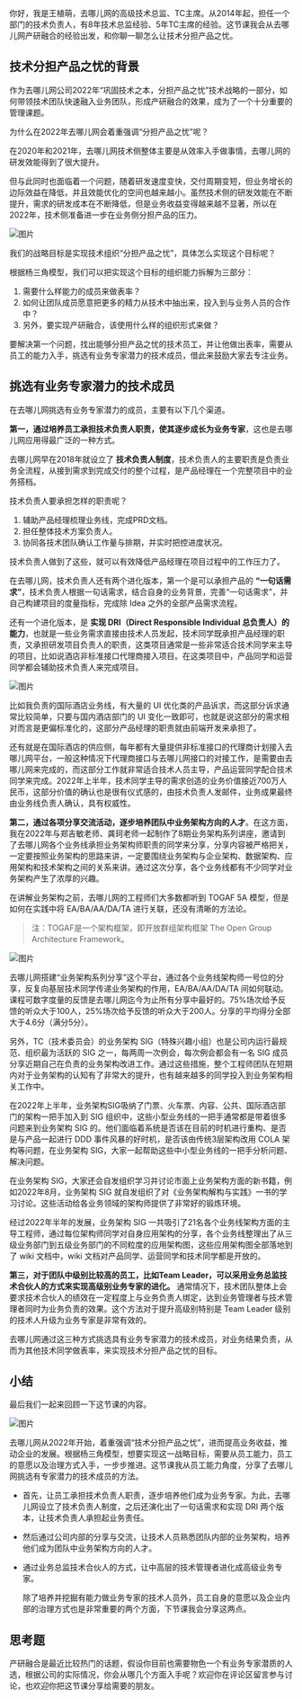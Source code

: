 你好，我是王植萌，去哪儿网的高级技术总监、TC主席。从2014年起，担任一个部门的技术负责人，有8年技术总监经验、5年TC主席的经验。这节课我会从去哪儿网产研融合的经验出发，和你聊一聊怎么让技术分担产品之忧。

## 技术分担产品之忧的背景

作为去哪儿网公司2022年“巩固技术之本，分担产品之忧”技术战略的一部分，如何带领技术团队快速融入业务团队，形成产研融合的效果，成为了一个十分重要的管理课题。

为什么在2022年去哪儿网会着重强调“分担产品之忧”呢？

在2020年和2021年，去哪儿网技术侧整体主要是从效率入手做事情，去哪儿网的研发效能得到了很大提升。

但与此同时也面临着一个问题，随着研发速度变快，交付周期变短，但业务增长的边际效益在降低，并且效能优化的空间也越来越小。虽然技术侧的研发效能在不断提升，需求的研发成本在不断降低，但是业务收益变得越来越不显著，所以在2022年，技术侧准备进一步在业务侧分担产品的压力。

![图片](https://static001.geekbang.org/resource/image/dc/6f/dc2b827c9713577b78d6fb9916c0906f.png?wh=1796x1080)

我们的战略目标是实现技术组织“分担产品之忧”，具体怎么实现这个目标呢？

根据杨三角模型，我们可以把实现这个目标的组织能力拆解为三部分：

1. 需要什么样能力的成员来做表率？
2. 如何让团队成员愿意把更多的精力从技术中抽出来，投入到与业务人员的合作中？
3. 另外，要实现产研融合，该使用什么样的组织形式来做？

要解决第一个问题，找出能够分担产品之忧的技术员工，并让他做出表率，需要从员工的能力入手，挑选有业务专家潜力的技术成员，借此来鼓励大家去专注业务。

## **挑选有业务专家潜力的技术成员**

在去哪儿网挑选有业务专家潜力的成员，主要有以下几个渠道。

**第一，通过培养员工承担技术负责人职责，使其逐步成长为业务专家**，这也是去哪儿网应用得最广泛的一种方式。

去哪儿网早在2018年就设立了 **技术负责人制度**，技术负责人的主要职责是负责业务全流程，从接到需求到完成交付的整个过程，是产品经理在一个完整项目中的业务搭档。

技术负责人要承担怎样的职责呢？

1. 辅助产品经理梳理业务线，完成PRD文档。
2. 担任整体技术方案负责人。
3. 协同各技术团队确认工作量与排期，并实时把控进度状况。

技术负责人做到了这些，就可以有效降低产品经理在项目过程中的工作压力了。

在去哪儿网，技术负责人还有两个进化版本，第一个是可以承担产品的 **“一句话需求”**，技术负责人根据一句话需求，结合自身的业务背景，完善“一句话需求”，并自己构建项目的度量指标，完成除 Idea 之外的全部产品需求流程。

还有一个进化版本，是 **实现 DRI（Direct Responsible Individual 总负责人）的能力**，也就是一些业务需求直接由技术人员发起，技术同学既承担产品经理的职责，又承担研发项目负责人的职责，这类项目通常是一些非常适合技术同学来主导的项目，比如说酒店非标准接口代理商接入项目。在这类项目中，产品同学和运营同学都会辅助技术负责人来完成项目。

![图片](https://static001.geekbang.org/resource/image/ec/17/ec23fa92c7c80574ffc50cf210a6ea17.png?wh=1722x894)

比如我负责的国际酒店业务线，有大量的 UI 优化类的产品诉求，而这部分诉求通常比较简单，只要与国内酒店部门的 UI 变化一致即可，也就是说这部分的需求相对而言是更偏标准化的，这部分产品经理的职责就由前端开发来承担了。

还有就是在国际酒店的供应侧，每年都有大量提供非标准接口的代理商计划接入去哪儿网平台，一般这种情况下代理商接口与去哪儿网接口的对接工作，是需要由去哪儿网来完成的，而这部分工作就非常适合技术人员主导，产品运营同学配合技术同学来完成。2022年上半年，技术同学主导的需求创造的业务价值接近700万人民币，这部分价值的确认也是很有仪式感的，由技术负责人发邮件，业务成果最终由业务线负责人确认，具有权威性。

**第二，通过各项分享交流活动，逐步培养团队中业务架构方向的人才**。在这方面，我在2022年与郑吉敏老师、龚珂老师一起制作了8期业务架构系列讲座，邀请到了去哪儿网各个业务线承担业务架构师职责的同学来分享，分享内容被严格把关，一定要按照业务架构的思路来讲，一定要围绕业务架构与企业架构、数据架构、应用架构和技术架构之间的关系来讲。通过这次分享，各个业务线都有不少同学对业务架构产生了浓厚的兴趣。

在讲解业务架构之前，去哪儿网的工程师们大多数都听到 TOGAF 5A 模型，但是如何在实践中将 EA/BA/AA/DA/TA 进行关联，还没有清晰的方法论。

> 注：TOGAF是一个架构框架，即开放群组架构框架 The Open Group Architecture Framework。

![图片](https://static001.geekbang.org/resource/image/38/75/38c7e54ef43f86383b9103ed74f65f75.png?wh=1920x2148)

去哪儿网搭建“业务架构系列分享”这个平台，通过各个业务线架构师一号位的分享，反复向基层技术同学传递业务架构的作用，EA/BA/AA/DA/TA 间如何联动。课程可数字度量的反馈是去哪儿网迄今为止所有分享中最好的。75%场次给予反馈的听众大于100人，25%场次给予反馈的听众大于200人。分享的平均得分全部大于4.6分（满分5分）。

另外，TC（技术委员会）的业务架构 SIG（特殊兴趣小组）也是公司内运行最规范、组织最为活跃的 SIG 之一，每两周一次例会，每次例会都会有一名 SIG 成员分享近期自己在负责的业务架构改进工作。通过这些措施，整个工程师团队在短期内对于业务架构的认知有了非常大的提升，也有越来越多的同学投入到业务架构相关工作中。

在2022年上半年，业务架构SIG吸纳了门票、火车票、内容、公共、国际酒店部门的架构一把手加入到 SIG 组织中，这些小型业务线的一把手通常都是带着很多问题来到业务架构 SIG 的。他们面临着系统是否该在目前的时机进行重构、是否是与产品一起进行 DDD 事件风暴的好时机，是否该由传统3层架构改用 COLA 架构等问题，在业务架构 SIG，大家一起帮助这些中小型业务线的一把手分析问题、解决问题。

在业务架构 SIG，大家还会自发组织学习并讨论市面上业务架构方面的新书籍，例如2022年8月，业务架构 SIG 就自发组织了对《业务架构解构与实践》一书的学习讨论。这些活动给各业务领域的架构师提供了非常好的锻炼环境。

经过2022年半年的发展，业务架构 SIG 一共吸引了21名各个业务线架构方面的主导工程师，通过每位架构师同学对自身应用架构的分享，各个业务线整理出了从三级业务部门到五级业务部门的不同粒度的应用架构图，这些应用架构图全部落地到了 wiki 文档中，wiki 文档对产品同学、运营同学和技术同学都是开放的。

**第三，对于团队中级别比较高的员工，比如Team Leader，可以采用业务总监技术合伙人的方式来实现高级别业务专家的进化。** 通常情况下，技术团队整体上会要求技术合伙人的绩效在一定程度上与业务负责人绑定，达到业务管理者与技术管理者同时为业务负责的效果。这个方法对于提升高级别特别是 Team Leader 级别的技术人升级为业务专家是非常有效的。

去哪儿网通过这三种方式挑选具有业务专家潜力的技术成员，对业务结果负责，从而为其他技术同学做表率，来实现技术分担产品之忧的目标。

## 小结

最后我们一起来回顾一下这节课的内容。

![图片](https://static001.geekbang.org/resource/image/0d/07/0d663399675a0194c85f9f848b9b7607.jpg?wh=1920x832)

去哪儿网从2022年开始，着重强调“技术分担产品之忧”，进而提高业务收益，推动企业的发展。根据杨三角模型，想要实现这一战略目标，需要从员工能力，员工的意愿以及治理方式入手，一步步推进。这节课我从员工能力角度，分享了去哪儿网挑选有专家潜力的技术成员的方法。

- 首先，让员工承担技术负责人职责，逐步培养他们成为业务专家。为此，去哪儿网设立了技术负责人制度，之后还演化出了一句话需求和实现 DRI 两个版本，让技术负责人承担起业务责任。
- 然后通过公司内部的分享与交流，让技术人员熟悉团队内部的业务架构，培养他们成为团队中业务架构方向的人才。
- 通过业务总监技术合伙人的方式，让中高层的技术管理者进化成高级业务专家。


  除了培养并挖掘有能力做业务专家的技术人员外，员工自身的意愿以及企业内部的治理方式也是非常重要的两个方面，下节课我会分享这两点。

## 思考题

产研融合是最近比较热门的话题，假设你目前也需要物色一个有业务专家潜质的人选，根据公司的实际情况，你会从哪几个方面入手呢？欢迎你在评论区留言参与讨论，也欢迎你把这节课分享给需要的朋友。